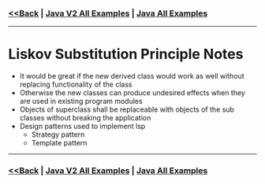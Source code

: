 ### [<<Back](../README.md) | [Java V2 All Examples](https://github.com/avinashbabudonthu/java/blob/master/java-v2/README.md) | [Java All Examples](https://github.com/avinashbabudonthu/java/blob/master/README.md)
------
# Liskov Substitution Principle Notes
* It would be great if the new derived class would work as well without replacing functionality of the class
* Otherwise the new classes can produce undesired effects when they are used in existing program modules
* Objects of superclass shall be replaceable with objects of the sub classes without breaking the application
* Design patterns used to implement lsp
	* Strategy pattern
	* Template pattern
------
### [<<Back](../README.md) | [Java V2 All Examples](https://github.com/avinashbabudonthu/java/blob/master/java-v2/README.md) | [Java All Examples](https://github.com/avinashbabudonthu/java/blob/master/README.md)